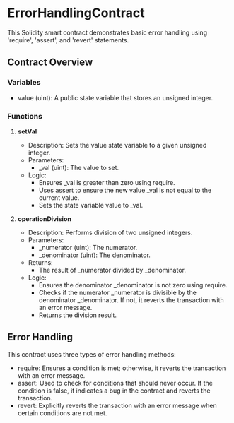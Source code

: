 # ErrorHandlingContract

This Solidity smart contract demonstrates basic error handling using 'require', 'assert', and 'revert' statements.

## Contract Overview

### Variables
- value (uint): A public state variable that stores an unsigned integer.

### Functions
1. **setVal**
   - Description: Sets the value state variable to a given unsigned integer.
   - Parameters: 
     - _val (uint): The value to set.
   - Logic:
     - Ensures _val is greater than zero using require.
     - Uses assert to ensure the new value _val is not equal to the current value.
     - Sets the state variable value to _val.

2. **operationDivision**
   - Description: Performs division of two unsigned integers.
   - Parameters: 
     - _numerator (uint): The numerator.
     - _denominator (uint): The denominator.
   - Returns: 
     - The result of _numerator divided by _denominator.
   - Logic:
     - Ensures the denominator _denominator is not zero using require.
     - Checks if the numerator _numerator is divisible by the denominator _denominator. If not, it reverts the transaction with an error message.
     - Returns the division result.

## Error Handling

This contract uses three types of error handling methods:

- require: Ensures a condition is met; otherwise, it reverts the transaction with an error message.
- assert: Used to check for conditions that should never occur. If the condition is false, it indicates a bug in the contract and reverts the transaction.
- revert: Explicitly reverts the transaction with an error message when certain conditions are not met.


